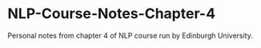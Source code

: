 # NLP-Course-Notes-Chapter-4
Personal notes from chapter 4 of NLP course run by Edinburgh University.
